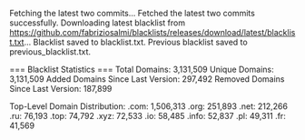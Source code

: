Fetching the latest two commits...
Fetched the latest two commits successfully.
Downloading latest blacklist from https://github.com/fabriziosalmi/blacklists/releases/download/latest/blacklist.txt...
Blacklist saved to blacklist.txt.
Previous blacklist saved to previous_blacklist.txt.

=== Blacklist Statistics ===
Total Domains: 3,131,509
Unique Domains: 3,131,509
Added Domains Since Last Version: 297,492
Removed Domains Since Last Version: 187,899

Top-Level Domain Distribution:
  .com: 1,506,313
  .org: 251,893
  .net: 212,266
  .ru: 76,193
  .top: 74,792
  .xyz: 72,533
  .io: 58,485
  .info: 52,837
  .pl: 49,311
  .fr: 41,569
